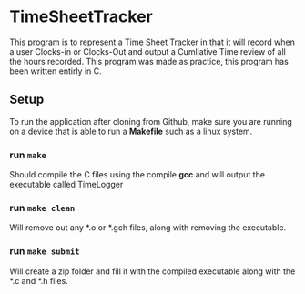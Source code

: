 # TimeSheetTracker
This program is to represent a Time Sheet Tracker in that it will record when a user Clocks-in or Clocks-Out and output a Cumliative Time review of all the hours recorded. 
This program was made as practice, this program has been written entirly in C.

## Setup
To run the application after cloning from Github, make sure you are running on a device that is able to run a **Makefile** such as a linux system. 

### run `make`
Should compile the C files using the compile **gcc** and will output the executable called TimeLogger

### run `make clean` 
Will remove out any *.o or *.gch files, along with removing the executable.

### run `make submit`
Will create a zip folder and fill it with the compiled executable along with the *.c and *.h files. 

